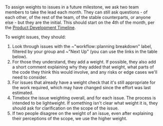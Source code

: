To assign weights to issues in a future milestone, we ask two team members to
take the lead each month. They can still ask questions - of each other, of the
rest of the team, of the stable counterparts, or anyone else - but they are the
initial. This should start on the 4th of the month, per the [Product Development Timeline].

To weight issues, they should:

1. Look through issues with the ~"workflow::planning breakdown" 
   label, filtered by your group and ~"Next Up" (you can use the links in the table below).
1. For those they understand, they add a weight. If possible, they also add a
   short comment explaining why they added that weight, what parts of the code
   they think this would involve, and any risks or edge cases we'll need to
   consider.
1. For issues that already have a weight check that it's still appropriate for the work
   required, which may have changed since the effort was last estimated.
1. Timebox the issue weighting overall, and for each issue. The process is
   intended to be lightweight. If something isn't clear what weight it is, they
   should ask for clarification on the scope of the issue.
1. If two people disagree on the weight of an issue, even after explaining their
   perceptions of the scope, we use the higher weight.

[Product Development Timeline]: https://about.gitlab.com/handbook/engineering/workflow/#product-development-timeline
